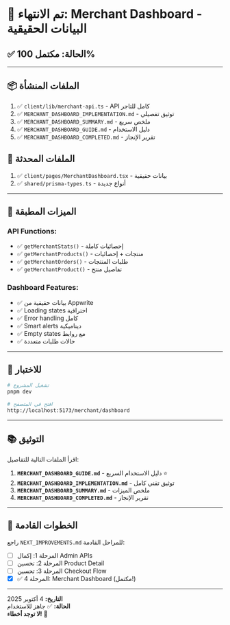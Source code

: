 # 🎉 تم الانتهاء: Merchant Dashboard - البيانات الحقيقية

## ✅ الحالة: مكتمل 100%

---

## 📦 الملفات المنشأة

1. ✅ `client/lib/merchant-api.ts` - API كامل للتاجر
2. ✅ `MERCHANT_DASHBOARD_IMPLEMENTATION.md` - توثيق تفصيلي
3. ✅ `MERCHANT_DASHBOARD_SUMMARY.md` - ملخص سريع
4. ✅ `MERCHANT_DASHBOARD_GUIDE.md` - دليل الاستخدام
5. ✅ `MERCHANT_DASHBOARD_COMPLETED.md` - تقرير الإنجاز

## 🔄 الملفات المحدثة

1. ✅ `client/pages/MerchantDashboard.tsx` - بيانات حقيقية
2. ✅ `shared/prisma-types.ts` - أنواع جديدة

---

## 🎯 الميزات المطبقة

### API Functions:
- ✅ `getMerchantStats()` - إحصائيات كاملة
- ✅ `getMerchantProducts()` - منتجات + إحصائيات
- ✅ `getMerchantOrders()` - طلبات المنتجات
- ✅ `getMerchantProduct()` - تفاصيل منتج

### Dashboard Features:
- ✅ بيانات حقيقية من Appwrite
- ✅ Loading states احترافية
- ✅ Error handling كامل
- ✅ Smart alerts ديناميكية
- ✅ Empty states مع روابط
- ✅ حالات طلبات متعددة

---

## 🚀 للاختبار

```bash
# تشغيل المشروع
pnpm dev

# افتح في المتصفح
http://localhost:5173/merchant/dashboard
```

---

## 📚 التوثيق

اقرأ الملفات التالية للتفاصيل:

1. **`MERCHANT_DASHBOARD_GUIDE.md`** - دليل الاستخدام السريع ⭐
2. **`MERCHANT_DASHBOARD_IMPLEMENTATION.md`** - توثيق تقني كامل
3. **`MERCHANT_DASHBOARD_SUMMARY.md`** - ملخص الميزات
4. **`MERCHANT_DASHBOARD_COMPLETED.md`** - تقرير الإنجاز

---

## 🎯 الخطوات القادمة

راجع `NEXT_IMPROVEMENTS.md` للمراحل القادمة:

- [ ] المرحلة 1: إكمال Admin APIs
- [ ] المرحلة 2: تحسين Product Detail
- [ ] المرحلة 3: تحسين Checkout Flow
- [x] ✅ المرحلة 4: Merchant Dashboard (مكتمل!)

---

**التاريخ:** 4 أكتوبر 2025  
**الحالة:** ✅ جاهز للاستخدام  
**لا توجد أخطاء!** 🚀
